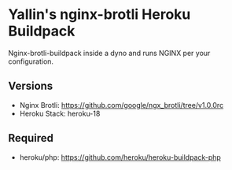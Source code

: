 # Yallin's nginx-brotli Heroku Buildpack

Nginx-brotli-buildpack inside a dyno and runs NGINX per your configuration.

## Versions

* Nginx Brotli: https://github.com/google/ngx_brotli/tree/v1.0.0rc
* Heroku Stack: heroku-18

##  Required
* heroku/php: https://github.com/heroku/heroku-buildpack-php
